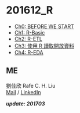 # 201612_R

- [Ch0: BEFORE WE START](https://snexuz.github.io/201612_R/RBasic-0.html)
- [Ch1: R-Basic](https://snexuz.github.io/201612_R/RBasic-1.html)
- [Ch2: R-ETL](https://snexuz.github.io/201612_R/RBasic-2.html)
- [Ch3: 使用 R 讀取開放資料](https://snexuz.github.io/201612_R/RBasic-3.html)
- [Ch4: R-EDA](https://snexuz.github.io/201612_R/RBasic-4.html)

## ME

劉佳欣 Rafe C. H. Liu <br>
[Mail](snexuz@gmail.com) / [LinkedIn](https://www.linkedin.com/in/rafechliu)

***update: 201703***
